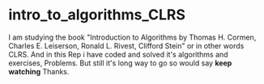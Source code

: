# intro_to_algorithms_CLRS
I am studying the book "Introduction to Algorithms by Thomas H. Cormen, Charles E. Leiserson, Ronald L. Rivest, Clifford Stein" or in other words CLRS. And in this Rep i have coded and solved it's algorithms and exercises, Problems.
But still it's long way to go so would say **keep watching** 
Thanks.
